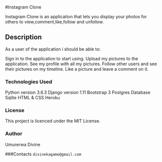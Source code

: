 #Instagram Clone

Instagram Clone is an application that lets you display your photos for others to view,comment,like,follow and unfollow.

## Description
As a user of the application i should be able to:

Sign in to the application to start using.
Upload my pictures to the application.
See my profile with all my pictures.
Follow other users and see their pictures on my timeline.
Like a picture and leave a comment on it.

### Technologies Used
Python version 3.6.3
Django version 1.11
Bootstrap 3
Postgres Database
Sqlite
HTML & CSS
Heroku

### License
This project is licenced under the MIT License.

### Author
Umurerwa Divine

###Contacts
```divinekagame@gmail.com```